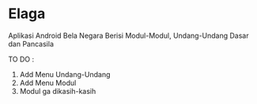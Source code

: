 # Elaga
Aplikasi Android Bela Negara Berisi Modul-Modul, Undang-Undang Dasar dan Pancasila

TO DO :
1. Add Menu Undang-Undang
2. Add Menu Modul
3. Modul ga dikasih-kasih
